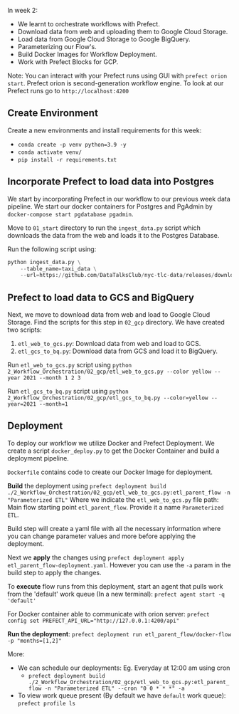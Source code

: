 In week 2:
- We learnt to orchestrate workflows with Prefect.
- Download data from web and uploading them to Google Cloud Storage.
- Load data from Google Cloud Storage to Google BigQuery.
- Parameterizing our Flow's.
- Build Docker Images for Workflow Deployment.
- Work with Prefect Blocks for GCP.

Note: You can interact with your Prefect runs using GUI with `prefect orion start`. Prefect orion is second-generation workflow engine. To look at our Prefect runs go to `http://localhost:4200`

## Create Environment
Create a new environments and install requirements for this week: 
- `conda create -p venv python=3.9 -y`
- `conda activate venv/`
- `pip install -r requirements.txt`

## Incorporate Prefect to load data into Postgres
We start by incorporating Prefect in our workflow to our previous week data pipeline. We start our docker containers for Postgres and PgAdmin by `docker-compose start pgdatabase pgadmin`.

Move to `01_start` directory to run the `ingest_data.py` script which downloads the data from the web and loads it to the Postgres Database.

Run the following script using:

```python
python ingest_data.py \
    --table_name=taxi_data \
    --url=https://github.com/DataTalksClub/nyc-tlc-data/releases/download/yellow/yellow_tripdata_2021-07.csv.gz
```

## Prefect to load data to GCS and BigQuery
Next, we move to download data from web and load to Google Cloud Storage. Find the scripts for this step in `02_gcp` directory. We have created two scripts:

1. `etl_web_to_gcs.py`: Download data from web and load to GCS.
2. `etl_gcs_to_bq.py`: Download data from GCS and load it to BigQuery.

Run `etl_web_to_gcs.py` script using `python 2_Workflow_Orchestration/02_gcp/etl_web_to_gcs.py --color yellow --year 2021 --month 1 2 3`

Run `etl_gcs_to_bq.py` script using `python 2_Workflow_Orchestration/02_gcp/etl_gcs_to_bq.py --color=yellow --year=2021 --month=1`

## Deployment
To deploy our workflow we utilize Docker and Prefect Deployment. We create a script `docker_deploy.py` to get the Docker Container and build a deployment pipeline.

`Dockerfile` contains code to create our Docker Image for deployment.

**Build** the deployment using `prefect deployment build ./2_Workflow_Orchestration/02_gcp/etl_web_to_gcs.py:etl_parent_flow -n "Parameterized ETL"` Where we indicate the `etl_web_to_gcs.py` file path: Main flow starting point `etl_parent_flow`. Provide it a name `Parameterized ETL`.

Build step will create a yaml file with all the necessary information where you can change parameter values and more before applying the deployment.

Next we **apply** the changes using `prefect deployment apply etl_parent_flow-deployment.yaml`. However you can use the `-a` param in the build step to apply the changes.

To **execute** flow runs from this deployment, start an agent that pulls work from the 'default' work queue (In a new terminal): `prefect agent start -q 'default'`

For Docker container able to communicate with orion server: `prefect config set PREFECT_API_URL="http://127.0.0.1:4200/api"`

**Run the deployment**: `prefect deployment run etl_parent_flow/docker-flow -p "months=[1,2]"`

More:
  - We can schedule our deployments: Eg. Everyday at 12:00 am using cron
    - `prefect deployment build ./2_Workflow_Orchestration/02_gcp/etl_web_to_gcs.py:etl_parent_flow -n "Parameterized ETL" --cron "0 0 * * *" -a`
  - To view work queue present (By default we have `default` work queue): `prefect profile ls`

